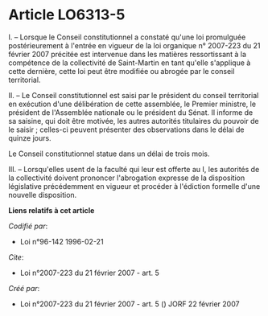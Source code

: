 # Article LO6313-5

I. – Lorsque le Conseil constitutionnel a constaté qu'une loi promulguée postérieurement à l'entrée en vigueur de la loi
organique n° 2007-223 du 21 février 2007 précitée est intervenue dans les matières ressortissant à la compétence de la
collectivité de Saint-Martin en tant qu'elle s'applique à cette dernière, cette loi peut être modifiée ou abrogée par le
conseil territorial.

II. – Le Conseil constitutionnel est saisi par le président du conseil territorial en exécution d'une délibération de cette
assemblée, le Premier ministre, le président de l'Assemblée nationale ou le président du Sénat. Il informe de sa saisine, qui
doit être motivée, les autres autorités titulaires du pouvoir de le saisir ; celles-ci peuvent présenter des observations
dans le délai de quinze jours.

Le Conseil constitutionnel statue dans un délai de trois mois.

III. – Lorsqu'elles usent de la faculté qui leur est offerte au I, les autorités de la collectivité doivent prononcer
l'abrogation expresse de la disposition législative précédemment en vigueur et procéder à l'édiction formelle d'une nouvelle
disposition.

**Liens relatifs à cet article**

_Codifié par_:

  - Loi n°96-142 1996-02-21

_Cite_:

  - Loi n°2007-223 du 21 février 2007 - art. 5

_Créé par_:

  - Loi n°2007-223 du 21 février 2007 - art. 5 () JORF 22 février 2007
